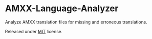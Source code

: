 # AMXX-Language-Analyzer

Analyze AMXX translation files for missing and erroneous translations.

Released under [MIT](LICENSE) license.
